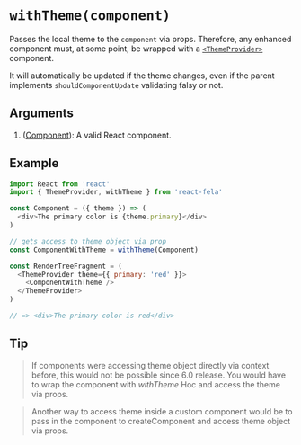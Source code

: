# `withTheme(component)`

Passes the local theme to the `component` via props. Therefore, any enhanced component must, at some point, be wrapped with a [`<ThemeProvider>`](ThemeProvider.md) component.

It will automatically be updated if the theme changes, even if the parent implements `shouldComponentUpdate` validating falsy or not.


## Arguments
1. ([Component](https://facebook.github.io/react/docs/top-level-api.html#react.component)): A valid React component.

## Example
```javascript
import React from 'react'
import { ThemeProvider, withTheme } from 'react-fela'

const Component = ({ theme }) => (
  <div>The primary color is {theme.primary}</div>
)

// gets access to theme object via prop
const ComponentWithTheme = withTheme(Component)

const RenderTreeFragment = (
  <ThemeProvider theme={{ primary: 'red' }}>
    <ComponentWithTheme />
  </ThemeProvider>
)

// => <div>The primary color is red</div>
```
## Tip

> If components were accessing theme object directly via context before, this would not be possible since 6.0 release. You would have to wrap the component with *withTheme* Hoc and access the theme via props.

> Another way to access theme inside a custom component would be to pass in the component to createComponent and access theme object via props.